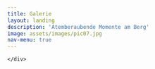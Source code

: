 ```yaml
---
title: Galerie
layout: landing
description: 'Atemberaubende Momente am Berg'
image: assets/images/pic07.jpg
nav-menu: true
---
```


<!-- Main -->
<div id="main">

<!-- One -->
<section id="one">
	<div class="inner">

	</div>
</section>

</div>